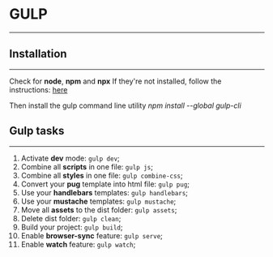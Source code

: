 # GULP
-----------------
## Installation
-----------------
Check for **node**, **npm** and **npx**
If they're not installed, follow the instructions: [here](https://nodejs.org/en/)

Then install the gulp command line utility _npm install --global gulp-cli_

## Gulp tasks
-----------------
1. Activate **dev** mode: `gulp dev`;
2. Combine all **scripts** in one file: `gulp js`;
3. Combine all **styles** in one file: `gulp combine-css`;
4. Convert your **pug** template into html file: `gulp pug`;
5. Use your **handlebars** templates: `gulp handlebars`;
6. Use your **mustache** templates: `gulp mustache`;
7. Move all **assets** to the dist folder: `gulp assets`;
8. Delete dist folder: `gulp clean`;
9. Build your project: `gulp build`;
10. Enable **browser-sync** feature: `gulp serve`;
11. Enable **watch** feature: `gulp watch`;
